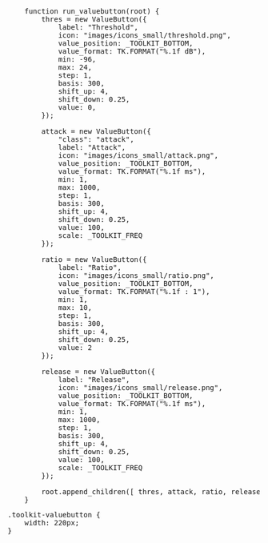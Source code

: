 <pre class='javascript prettyprint source'>
    function run_valuebutton(root) {
        thres = new ValueButton({
            label: "Threshold",
            icon: "images/icons_small/threshold.png",
            value_position: _TOOLKIT_BOTTOM,
            value_format: TK.FORMAT("%.1f dB"),
            min: -96,
            max: 24,
            step: 1,
            basis: 300,
            shift_up: 4,
            shift_down: 0.25,
            value: 0,
        });

        attack = new ValueButton({
            "class": "attack",
            label: "Attack",
            icon: "images/icons_small/attack.png",
            value_position: _TOOLKIT_BOTTOM,
            value_format: TK.FORMAT("%.1f ms"),
            min: 1,
            max: 1000,
            step: 1,
            basis: 300,
            shift_up: 4,
            shift_down: 0.25,
            value: 100,
            scale: _TOOLKIT_FREQ
        });
        
        ratio = new ValueButton({
            label: "Ratio",
            icon: "images/icons_small/ratio.png",
            value_position: _TOOLKIT_BOTTOM,
            value_format: TK.FORMAT("%.1f : 1"),
            min: 1,
            max: 10,
            step: 1,
            basis: 300,
            shift_up: 4,
            shift_down: 0.25,
            value: 2
        });
        
        release = new ValueButton({
            label: "Release",
            icon: "images/icons_small/release.png",
            value_position: _TOOLKIT_BOTTOM,
            value_format: TK.FORMAT("%.1f ms"),
            min: 1,
            max: 1000,
            step: 1,
            basis: 300,
            shift_up: 4,
            shift_down: 0.25,
            value: 100,
            scale: _TOOLKIT_FREQ
        });
        
        root.append_children([ thres, attack, ratio, release ]);
    }
</pre>
<pre class='css prettyprint source'>
.toolkit-valuebutton {
    width: 220px;
}
</pre>
<script> prepare_example(); </script>
